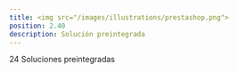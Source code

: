```yaml
---
title: <img src="/images/illustrations/prestashop.png">
position: 2.40
description: Solución preintegrada
---
```


24 Soluciones preintegradas

